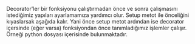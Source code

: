 Decorator'ler bir fonksiyonu çalıştırmadan önce ve sonra çalışmasını istediğimiz yapıları ayarlamamıza yardımcı olur. Setup metot ile önceliğini kıyaslarsak aşağıda kalır. Yani önce setup metot ardından ise decorator içersinde (eğer varsa) fonksiyondan önce tanımladığımız işlemler çalışır. Örneği python dosyası içerisinde bulunmaktadır.